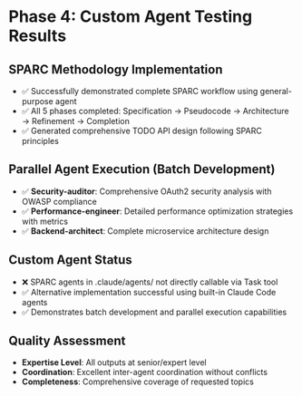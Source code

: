 # Phase 4: Custom Agent Testing Results

## SPARC Methodology Implementation
- ✅ Successfully demonstrated complete SPARC workflow using general-purpose agent
- ✅ All 5 phases completed: Specification → Pseudocode → Architecture → Refinement → Completion
- ✅ Generated comprehensive TODO API design following SPARC principles

## Parallel Agent Execution (Batch Development)
- ✅ **Security-auditor**: Comprehensive OAuth2 security analysis with OWASP compliance
- ✅ **Performance-engineer**: Detailed performance optimization strategies with metrics
- ✅ **Backend-architect**: Complete microservice architecture design

## Custom Agent Status
- ❌ SPARC agents in .claude/agents/ not directly callable via Task tool
- ✅ Alternative implementation successful using built-in Claude Code agents
- ✅ Demonstrates batch development and parallel execution capabilities

## Quality Assessment
- **Expertise Level**: All outputs at senior/expert level
- **Coordination**: Excellent inter-agent coordination without conflicts
- **Completeness**: Comprehensive coverage of requested topics